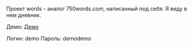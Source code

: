 Проект words - аналог 750words.com, написанный под себя. Я веду в нем дневник.

Демо: [Демо](http://oleg-sidorkin.ru:8000)

Логин: demo
Пароль: demodemo

